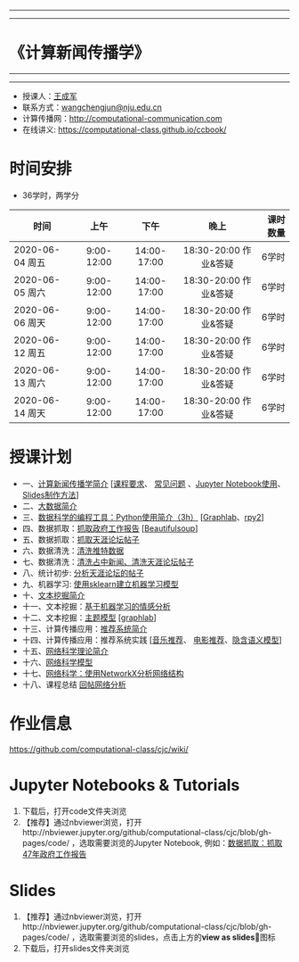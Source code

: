 ***
***
# 《计算新闻传播学》
***
***

- 授课人：[王成军](http://chengjun.github.io)
- 联系方式：wangchengjun@nju.edu.cn
- 计算传播网：http://computational-communication.com
- 在线讲义: https://computational-class.github.io/ccbook/


# 时间安排

- 36学时，两学分


| 时间          |  上午         |    下午       |  晚上       | 课时数量   |
| -------------|:-------------:|:-------------:|:-------------:|-----:|
| 2020-06-04 周五 | 9:00-12:00 | 14:00-17:00 |18:30-20:00 作业&答疑 | 6学时|
| 2020-06-05 周六 | 9:00-12:00 | 14:00-17:00 |18:30-20:00 作业&答疑 | 6学时|
| 2020-06-06 周天 | 9:00-12:00 | 14:00-17:00 |18:30-20:00 作业&答疑 | 6学时|
| 2020-06-12 周五 | 9:00-12:00 | 14:00-17:00 |18:30-20:00 作业&答疑 | 6学时|
| 2020-06-13 周六 | 9:00-12:00 | 14:00-17:00 |18:30-20:00 作业&答疑 | 6学时|
| 2020-06-14 周天 | 9:00-12:00 | 14:00-17:00 |18:30-20:00 作业&答疑| 6学时|

# 授课计划

- 一、[计算新闻传播学简介](https://nbviewer.jupyter.org/format/slides/github/computational-class/cjc/blob/gh-pages/code/01.intro2cjc.ipynb#) [[课程要求](https://nbviewer.jupyter.org/format/slides/github/computational-class/cjc/blob/gh-pages/code/0.about2cjc.ipynb#/)、 [常见问题](https://nbviewer.jupyter.org/format/slides/github/computational-class/cjc/blob/gh-pages/code/0.common_questions.ipynb#/) 、[Jupyter Notebook使用](https://nbviewer.jupyter.org/format/slides/github/computational-class/cjc/blob/gh-pages/code/01.jupyter_notebook.ipynb#/)、 [Slides制作方法](https://nbviewer.jupyter.org/format/slides/github/computational-class/cjc/blob/gh-pages/code/01.slides.ipynb#/)]
- 二、[大数据简介 ](https://nbviewer.jupyter.org/format/slides/github/computational-class/cjc/blob/gh-pages/code/02.bigdata.ipynb#/)
- 三、[数据科学的编程工具：Python使用简介（3h）](https://nbviewer.jupyter.org/format/slides/github/computational-class/cjc/blob/gh-pages/code/03.python_intro.ipynb#/) [[Graphlab](https://nbviewer.jupyter.org/format/slides/github/computational-class/cjc/blob/gh-pages/code/03.graphlab.ipynb#/)、[rpy2](https://nbviewer.jupyter.org/format/slides/github/computational-class/cjc/blob/gh-pages/code/03.rpy2.ipynb#/)]
- 四、数据抓取：[抓取政府工作报告](https://nbviewer.jupyter.org/format/slides/github/computational-class/cjc/blob/gh-pages/code/04.PythonCrawlerGovernmentReport.ipynb#/) [[Beautifulsoup](https://nbviewer.jupyter.org/format/slides/github/computational-class/cjc/blob/gh-pages/code/04.PythonCrawler_beautifulsoup.ipynb#/)]
- 五、数据抓取：[抓取天涯论坛帖子](https://nbviewer.jupyter.org/format/slides/github/computational-class/cjc/blob/gh-pages/code/05.PythonCrawler_tianya_threads.ipynb#/)
- 六、数据清洗：[清洗推特数据](https://nbviewer.jupyter.org/format/slides/github/computational-class/cjc/blob/gh-pages/code/06.data_cleaning_Tweets.ipynb#/)
- 七、数据清洗：[清洗占中新闻、清洗天涯论坛帖子](https://nbviewer.jupyter.org/format/slides/github/computational-class/cjc/blob/gh-pages/code/07.data_cleaning_occupy_central_news.ipynb#/)
- 八、统计初步: [分析天涯论坛的帖子](https://nbviewer.jupyter.org/format/slides/github/computational-class/cjc/blob/gh-pages/code/08.analyzing_tianya_thread_network.ipynb#/)
- 九、机器学习: [使用sklearn建立机器学习模型](https://nbviewer.jupyter.org/format/slides/github/computational-class/cjc/blob/gh-pages/code/09.01-machine-learning-with-sklearn.html#/)
- 十、[文本挖掘简介](https://nbviewer.jupyter.org/format/slides/github/computational-class/cjc/blob/gh-pages/code/10.text_minning_gov_report.ipynb#/)
- 十一、文本挖掘：[基于机器学习的情感分析](https://nbviewer.jupyter.org/format/slides/github/computational-class/cjc/blob/gh-pages/code/11.sentiment_classifier.ipynb#/)
- 十二、文本挖掘：[主题模型](https://nbviewer.jupyter.org/format/slides/github/computational-class/cjc/blob/gh-pages/code/12.topic_models.ipynb#/) [[graphlab](https://nbviewer.jupyter.org/format/slides/github/computational-class/cjc/blob/gh-pages/code/12.topic-models-with-graphlab.ipynb#/)]
- 十三、计算传播应用：[推荐系统简介](https://nbviewer.jupyter.org/format/slides/github/computational-class/cjc/blob/gh-pages/code/13.recsys_intro.ipynb#/)
- 十四、计算传播应用：推荐系统实践 [[音乐推荐](https://nbviewer.jupyter.org/format/slides/github/computational-class/cjc/blob/gh-pages/code/14.millionsong.ipynb#/)、 [电影推荐](https://nbviewer.jupyter.org/format/slides/github/computational-class/cjc/blob/gh-pages/code/14.movielens_recommendation-systems.ipynb#/)、[隐含语义模型](https://nbviewer.jupyter.org/format/slides/github/computational-class/cjc/blob/gh-pages/code/14.matrix-factorization-demo.ipynb#/)]
- 十五、[网络科学理论简介](https://nbviewer.jupyter.org/format/slides/github/computational-class/cjc/blob/gh-pages/code/15.network_science_intro.ipynb#/)
- 十六、[网络科学模型](https://nbviewer.jupyter.org/format/slides/github/computational-class/cjc/blob/gh-pages/code/16.network_science_models.ipynb#/)
- 十七、[网络科学：使用NetworkX分析网络结构](https://nbviewer.jupyter.org/format/slides/github/computational-class/cjc/blob/gh-pages/code/17.networkx.ipynb#/)
- 十八、课程总结 [回帖网络分析](https://nbviewer.jupyter.org/format/slides/github/computational-class/cjc/blob/gh-pages/code/18.network_analysis_of_tianya_bbs.ipynb#/)

# 作业信息

https://github.com/computational-class/cjc/wiki/

# Jupyter Notebooks & Tutorials
1. 下载后，打开code文件夹浏览
2. 【推荐】通过nbviewer浏览，打开http://nbviewer.jupyter.org/github/computational-class/cjc/blob/gh-pages/code/ ，选取需要浏览的Jupyter Notebook, 例如：[数据抓取：抓取47年政府工作报告](http://nbviewer.jupyter.org/github/computational-class/cjc/blob/gh-pages/code/04.PythonCrawlerGovernmentReport.ipynb)

# Slides
1. 【推荐】通过nbviewer浏览，打开http://nbviewer.jupyter.org/github/computational-class/cjc/blob/gh-pages/code/ ，选取需要浏览的slides，点击上方的**view as slides**🎁图标
2. 下载后，打开slides文件夹浏览
